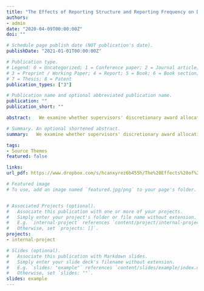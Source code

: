```yaml
---
title: "The Effects of Reporting Structure and Reporting Frequency on Discretionary Rewards and Employee Effort"
authors: 
- admin
date: "2020-04-09T00:00:00Z"
doi: ""

# Schedule page publish date (NOT publication's date).
publishDate: "2021-01-01T00:00:00Z"

# Publication type.
# Legend: 0 = Uncategorized; 1 = Conference paper; 2 = Journal article;
# 3 = Preprint / Working Paper; 4 = Report; 5 = Book; 6 = Book section;
# 7 = Thesis; 8 = Patent
publication_types: ["3"]

# Publication name and optional abbreviated publication name.
publication: ""
publication_short: ""

abstract:   We examine whether supervisors' discretionary award allocations are affected by two features of the organizational control system: span of control and reporting frequency. In addition, we examine whether employees anticipate supervisors’ reward allocations, and adjust their effort levels based on their supervisor’s span of control and the frequency with which their performance is reported. In an online experiment, we examine supervisors' behavior. We confirm our theory that span of control increases the rewards allocated to top performers and decreases the rewards allocated to the weakest performers. We find no effect of reporting frequency on supervisors’ reward allocations. In a laboratory experiment, we examine employees' behavior. We find no support for our hypotheses that employee effort is affected by span of control and reporting frequency. Our study contributes to the management accounting literature on discretionary performance evaluation and control system design and has important implications for practice.

# Summary. An optional shortened abstract.
summary:   We examine whether supervisors' discretionary award allocations are affected by two features of the organizational control system: span of control and reporting frequency. In addition, we examine whether employees anticipate supervisors’ reward allocations, and adjust their effort levels based on their supervisor’s span of control and the frequency with which their performance is reported. In an online experiment, we examine supervisors' behavior. We confirm our theory that span of control increases the rewards allocated to top performers and decreases the rewards allocated to the weakest performers. We find no effect of reporting frequency on supervisors’ reward allocations. In a laboratory experiment, we examine employees' behavior. We find no support for our hypotheses that employee effort is affected by span of control and reporting frequency. Our study contributes to the management accounting literature on discretionary performance evaluation and control system design and has important implications for practice.

tags:
- Source Themes
featured: false

links:
url_pdf: https://www.dropbox.com/s/hcanxyrez6b455h/The%20Effects%20of%20Reporting%20Structure%20and.pdf?dl=1

# Featured image
# To use, add an image named `featured.jpg/png` to your page's folder. 


# Associated Projects (optional).
#   Associate this publication with one or more of your projects.
#   Simply enter your project's folder or file name without extension.
#   E.g. `internal-project` references `content/project/internal-project/index.md`.
#   Otherwise, set `projects: []`.
projects:
- internal-project

# Slides (optional).
#   Associate this publication with Markdown slides.
#   Simply enter your slide deck's filename without extension.
#   E.g. `slides: "example"` references `content/slides/example/index.md`.
#   Otherwise, set `slides: ""`.
slides: example
---
```



